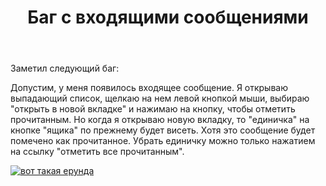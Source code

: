 ﻿---
title: "Баг с входящими сообщениями"
se.owner.user_id: 559342
se.owner.display_name: "Глеб"
se.owner.link: "https://ru.meta.stackoverflow.com/users/559342/%d0%93%d0%bb%d0%b5%d0%b1"
se.link: "https://ru.meta.stackoverflow.com/questions/13116/%d0%91%d0%b0%d0%b3-%d1%81-%d0%b2%d1%85%d0%be%d0%b4%d1%8f%d1%89%d0%b8%d0%bc%d0%b8-%d1%81%d0%be%d0%be%d0%b1%d1%89%d0%b5%d0%bd%d0%b8%d1%8f%d0%bc%d0%b8"
se.question_id: 13116
se.post_type: question
---
<p>Заметил следующий баг:</p>
<p>Допустим, у меня появилось входящее сообщение. Я открываю выпадающий список, щелкаю на нем левой кнопкой мыши, выбираю &quot;открыть в новой вкладке&quot; и нажимаю на кнопку, чтобы отметить прочитанным. Но когда я открываю новую вкладку, то &quot;единичка&quot; на кнопке &quot;ящика&quot; по прежнему будет висеть. Хотя это сообщение будет помечено как прочитанное. Убрать единичку можно только нажатием на ссылку &quot;отметить все прочитанным&quot;.</p>
<p><a href="https://i.stack.imgur.com/W6TfC.png" rel="nofollow noreferrer"><img src="https://i.stack.imgur.com/W6TfC.png" alt="вот такая ерунда" /></a></p>
